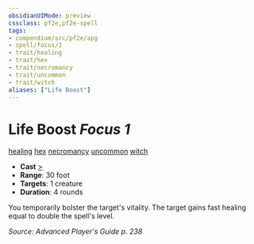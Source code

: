 ```yaml
---
obsidianUIMode: preview
cssclass: pf2e,pf2e-spell
tags:
- compendium/src/pf2e/apg
- spell/focus/1
- trait/healing
- trait/hex
- trait/necromancy
- trait/uncommon
- trait/witch
aliases: ["Life Boost"]
---
```

# Life Boost *Focus 1*   
[healing](healing.md "Healing Effect Trait")  [hex](hex-apg.md "Hex Combat Trait")  [necromancy](necromancy.md "Necromancy School Trait")  [uncommon](uncommon.md "Uncommon Rarity Trait")  [witch](Reference/Rules/Traits/witch-apg.md "Witch Class Trait")  

- **Cast** [>](chapter-9-playing-the-game.md#Actions "Single Action") 
- **Range**: 30 foot
- **Targets**: 1 creature
- **Duration**: 4 rounds

You temporarily bolster the target's vitality. The target gains fast healing equal to double the spell's level.

*Source: Advanced Player's Guide p. 238*